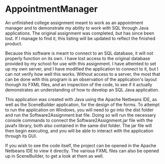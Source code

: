 # AppointmentManager
An unfinished college assignment meant to work as an appointment manager and to demonstrate my ability to work with SQL through Java applications. The original assignment was completed, but has since been lost. If I manage to find it, this listing will be updated to reflect the finished product.

Because this software is meant to connect to an SQL database, it will not properly function on its own. I have lost access to the original database provided by my school for use with this assignment. I have attemted to set up my own server, and I have modified the application to connect to it, but I can not verify how well this works. Without access to a server, the most that can be done with this program is an observation of the application's layout thorugh its FXML files, and an inspection of the code, to see if it actually demonstrates an understanding of how to develop an SQL Java application.

This application was created with Java using the Apache Netbeans IDE, as well as the SceneBuilder application, for the design of the forms. To attempt to run the application on Windows, you will need to go into the dist folder and run the Software2Assignment.bat file. Doing so will run the necessary console commands to connect the Software2Assignment.jar file with the javafx library, both also contained in the same dist folder. The jar file will then begin executing, and you will be able to interact with the application through its GUI.

If you wish to see the code itself, the project can be opened in the Apache Netbeans IDE to view it directly. The various FXML files can also be opened up in SceneBuilder, to get a look at them as well.
